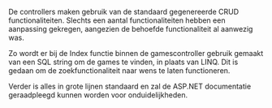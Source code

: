 De controllers maken gebruik van de standaard gegenereerde CRUD functionaliteiten. Slechts een aantal functionaliteiten hebben een aanpassing gekregen, aangezien de behoefde functionaliteit al aanwezig was.

Zo wordt er bij de Index functie binnen de gamescontroller gebruik gemaakt van een SQL string om de games te vinden, in plaats van LINQ. Dit is gedaan om de zoekfunctionaliteit naar wens te laten functioneren.

Verder is alles in grote lijnen standaard en zal de ASP.NET documentatie geraadpleegd kunnen worden voor onduidelijkheden.
